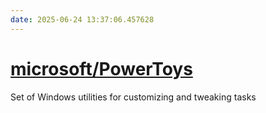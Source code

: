```yaml
---
date: 2025-06-24 13:37:06.457628
---
```


# [microsoft/PowerToys](https://github.com/microsoft/PowerToys)

Set of Windows utilities for customizing and tweaking tasks